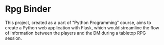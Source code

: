 # Rpg Binder

This project, created as a part of "Python Programming" course, aims to create a Python web application with Flask, which would streamline the flow of information between the players and the DM during a tabletop RPG session.
